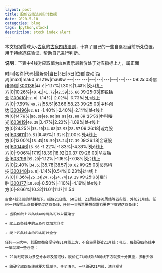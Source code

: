 ```yaml
---
layout: post
title: 股价四线法则实时数据
date: 2020-5-10
categories: blog
tags: [python,stock]
description: stock index alert
---
```



本文根据雪球大v[古泉](https://xueqiu.com/u/7148646888)的[古泉四线法则](https://xueqiu.com/7148646888/130498192)，计算了自己的一些自选股当前所处位置，用于持续追踪验证，帮助自己进行判断。

**说明**：下表中4线对应取值为`红色`表示最新价处于对应指标上方，属正面

时间|名称|代码|最新价|当日|3日|5日|位置|变动|距离|ma21|ma60|ma21w|ma60w
---|---|---|---|---|---|---|---|---
09:25:03|信维通信|[300136](https://xueqiu.com/S/SZ300136)|`44.0`|-1.17%|1.30%|1.48%|处`4`线上方|0|10.26%|`40.41`|`41.72`|`42.59`|`35.66`
09:25:03|寒锐钴业|[300618](https://xueqiu.com/S/SZ300618)|`52.0`|-1.14%|-2.02%|-6.73%|处`1`线上方|0|-7.69%|`49.72`|55.51|63.66|58.23
09:25:03|中科创达|[300496](https://xueqiu.com/S/SZ300496)|`62.61`|-1.40%|-2.40%|-2.14%|处`4`线上方|0|14.76%|`59.36`|`60.59`|`58.58`|`43.68`
09:25:53|中科曙光|[603019](https://xueqiu.com/S/SH603019)|`40.39`|0.47%|2.20%|-1.09%|处`4`线上方|0|24.25%|`35.30`|`34.08`|`32.93`|`28.57`
09:26:18|诺力股份|[603611](https://xueqiu.com/S/SH603611)|`20.51`|0.49%|1.32%|2.00%|处`4`线上方|0|13.00%|`18.43`|`18.59`|`18.24`|`17.39`
09:26:18|金证股份|[600446](https://xueqiu.com/S/SH600446)|`16.96`|-1.22%|-1.83%|-4.36%|处`0`线上方|0|-9.06%|17.19|18.39|18.92|20.37
09:26:03|华友钴业|[603799](https://xueqiu.com/S/SH603799)|`35.29`|-1.12%|-1.16%|-7.08%|处`2`线上方|0|2.40%|`34.61`|35.78|38.57|`30.02`
09:25:03|长亮科技|[300348](https://xueqiu.com/S/SZ300348)|`26.0`|-1.14%|0.54%|0.23%|处`4`线上方|0|11.86%|`25.34`|`24.76`|`24.74`|`19.29`
09:25:03|赢时胜|[300377](https://xueqiu.com/S/SZ300377)|`10.03`|-0.50%|-1.10%|-4.19%|处`0`线上方|0|-8.66%|10.32|11.01|11.12|11.54

```
古泉4线法则的精髓如下。抓住21日线、60日线、21周线及60周线等四条线，外加21月线，任何一只股票上涨都要穿过这四条线，任何一只股票要想爆雷也要先下穿过这四条线：

+ 当股价爬上四条线中的两条可以少量建仓

+ 爬上四条线中的三条可以加大仓位

+ 爬上四条线中的四条可以全仓

任何一只大牛，其股价都会坚守在21月线上方，不会轻易跌破21月线；相反，每跌破四条线中一条就减一些仓位：

+ 21周线可做为多空分水岭及警戒线，股价在21周线及60周线下方就要十分慎重，多看少做

+ 跌破全部四条线就要大幅减仓，甚至清仓，一旦跌破21月线，清仓观望
```